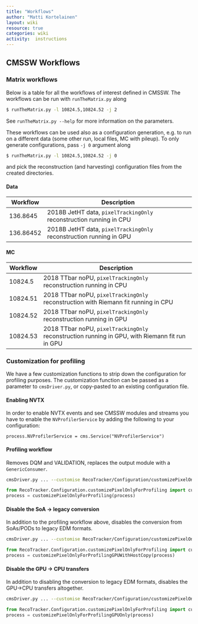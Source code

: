 ```yaml
---
title: "Workflows"
author: "Matti Kortelainen"
layout: wiki
resource: true
categories: wiki
activity:  instructions
---
```


## CMSSW Workflows

### Matrix workflows

Below is a table for all the workflows of interest defined in CMSSW. The workflows can be run with `runTheMatrix.py` along
```bash
$ runTheMatrix.py -l 10824.5,10824.52 -j 2
```
See `runTheMatrix.py --help` for more information on the parameters.

These workflows can be used also as a configuration generation, e.g. to run on a different data (some other run, local files, MC with pileup). To only generate configurations, pass `-j 0` argument along
```bash
$ runTheMatrix.py -l 10824.5,10824.52 -j 0
```
and pick the reconstruction (and harvesting) configuration files from the created directories.


#### Data

| Workflow | Description |
| -------- | ----------- |
| 136.8645 | 2018B JetHT data, `pixelTrackingOnly` reconstruction running in CPU |
| 136.86452 | 2018B JetHT data, `pixelTrackingOnly` reconstruction running in GPU |

#### MC

| Workflow | Description |
| -------- | ----------- |
| 10824.5  | 2018 TTbar noPU, `pixelTrackingOnly` reconstruction running in CPU |
| 10824.51  | 2018 TTbar noPU, `pixelTrackingOnly` reconstruction with Riemann fit running in CPU |
| 10824.52  | 2018 TTbar noPU, `pixelTrackingOnly` reconstruction running in GPU |
| 10824.53  | 2018 TTbar noPU, `pixelTrackingOnly` reconstruction running in GPU, with Riemann fit run in GPU |

### Customization for profiling

We have a few customization functions to strip down the configuration
for profiling purposes. The customization function can be passed as a
parameter to `cmsDriver.py`, or copy-pasted to an existing
configuration file.

#### Enabling NVTX
In order to enable NVTX events and see CMSSW modules and streams you have to enable the `NVProfilerService` by adding the following to your configuration:
```
process.NVProfilerService = cms.Service("NVProfilerService")
```
#### Profiling workflow

Removes DQM and VALIDATION, replaces the output module with a `GenericConsumer`.

```bash
cmsDriver.py ... --customise RecoTracker/Configuration/customizePixelOnlyForProfiling.customizePixelOnlyForProfiling
```

```python
from RecoTracker.Configuration.customizePixelOnlyForProfiling import customizePixelOnlyForProfiling
process = customizePixelOnlyForProfiling(process)
```

#### Disable the SoA -> legacy conversion

In addition to the profiling workflow above, disables the conversion from SoAs/PODs to legacy EDM formats.

```bash
cmsDriver.py ... --customise RecoTracker/Configuration/customizePixelOnlyForProfiling.customizePixelOnlyForProfilingGPUWithHostCopy
```

```python
from RecoTracker.Configuration.customizePixelOnlyForProfiling import customizePixelOnlyForProfilingGPUWithHostCopy
process = customizePixelOnlyForProfilingGPUWithHostCopy(process)
```

#### Disable the GPU -> CPU transfers

In addition to disabling the conversion to legacy EDM formats, disables the GPU->CPU transfers altogether.

```bash
cmsDriver.py ... --customise RecoTracker/Configuration/customizePixelOnlyForProfiling.customizePixelOnlyForProfilingGPUOnly
```

```python
from RecoTracker.Configuration.customizePixelOnlyForProfiling import customizePixelOnlyForProfilingGPUOnly
process = customizePixelOnlyForProfilingGPUOnly(process)
```
